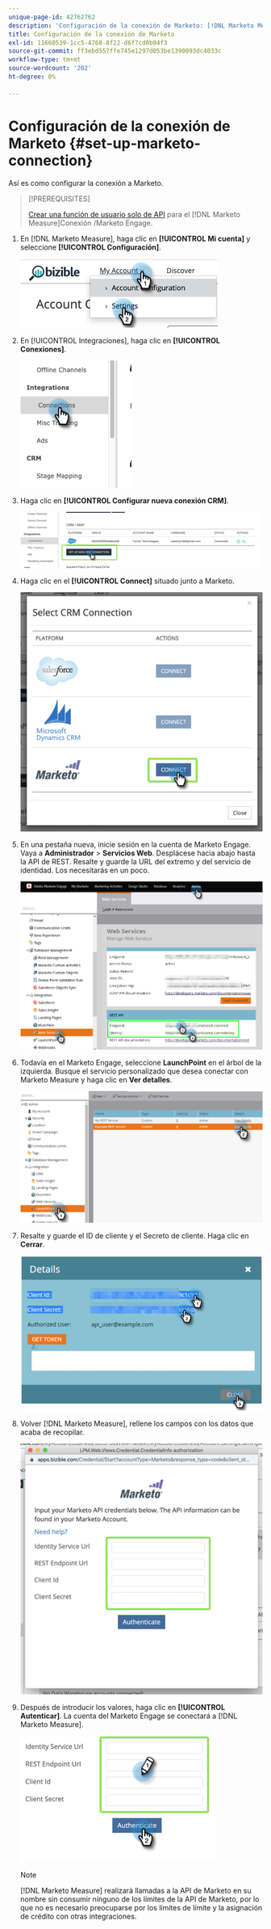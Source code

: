 ```yaml
---
unique-page-id: 42762762
description: 'Configuración de la conexión de Marketo: [!DNL Marketo Measure] - Documentación del producto'
title: Configuración de la conexión de Marketo
exl-id: 11660539-1cc5-4768-8f22-d6f7cd0b94f3
source-git-commit: ff3ebd557ffe745e1297d053be1390093dc4033c
workflow-type: tm+mt
source-wordcount: '202'
ht-degree: 0%

---
```


# Configuración de la conexión de Marketo {#set-up-marketo-connection}

Así es como configurar la conexión a Marketo.

>[!PREREQUISITES]
>
>[Crear una función de usuario solo de API](https://experienceleague.adobe.com/docs/marketo/using/product-docs/administration/users-and-roles/create-an-api-only-user.html) para el [!DNL Marketo Measure]Conexión /Marketo Engage.

1. En [!DNL Marketo Measure], haga clic en **[!UICONTROL Mi cuenta]** y seleccione **[!UICONTROL Configuración]**.

   ![](assets/set-up-marketo-connection-1.png)

1. En [!UICONTROL Integraciones], haga clic en **[!UICONTROL Conexiones]**.

   ![](assets/set-up-marketo-connection-2.png)

1. Haga clic en **[!UICONTROL Configurar nueva conexión CRM]**.

   ![](assets/set-up-marketo-connection-3.png)

1. Haga clic en el **[!UICONTROL Connect]** situado junto a Marketo.

   ![](assets/set-up-marketo-connection-4.png)

1. En una pestaña nueva, inicie sesión en la cuenta de Marketo Engage. Vaya a **Administrador** > **Servicios Web**. Desplácese hacia abajo hasta la API de REST. Resalte y guarde la URL del extremo y del servicio de identidad. Los necesitarás en un poco.

   ![](assets/set-up-marketo-connection-5.png)

1. Todavía en el Marketo Engage, seleccione **LaunchPoint** en el árbol de la izquierda. Busque el servicio personalizado que desea conectar con Marketo Measure y haga clic en **Ver detalles**.

   ![](assets/set-up-marketo-connection-6.png)

1. Resalte y guarde el ID de cliente y el Secreto de cliente. Haga clic en **Cerrar**.

   ![](assets/set-up-marketo-connection-7.png)

1. Volver [!DNL Marketo Measure], rellene los campos con los datos que acaba de recopilar.

   ![](assets/set-up-marketo-connection-8.png)

1. Después de introducir los valores, haga clic en **[!UICONTROL Autenticar]**. La cuenta del Marketo Engage se conectará a [!DNL Marketo Measure].

   ![](assets/set-up-marketo-connection-9.png)

   >[!NOTE]
   >
   >[!DNL Marketo Measure] realizará llamadas a la API de Marketo en su nombre sin consumir ninguno de los límites de la API de Marketo, por lo que no es necesario preocuparse por los límites de límite y la asignación de crédito con otras integraciones.
